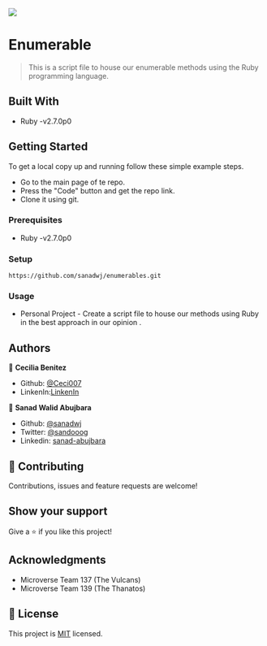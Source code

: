 
![](https://img.shields.io/badge/Microverse-blueviolet)

# Enumerable

> This is a script file to house our enumerable methods using the Ruby programming language.


## Built With

- Ruby -v2.7.0p0


## Getting Started

To get a local copy up and running follow these simple example steps.

- Go to the main page of te repo.
- Press the "Code" button and get the repo link.
- Clone it using git.

### Prerequisites

- Ruby -v2.7.0p0


### Setup

`https://github.com/sanadwj/enumerables.git`


### Usage

- Personal Project - Create a script file to house our methods using Ruby in the best approach in our opinion . 

## Authors

👤 **Cecilia Benitez**

- Github: [@Ceci007](https://github.com/Ceci007)
- LinkenIn:[LinkenIn](https://www.linkedin.com/in/cecilia-ben%C3%ADtez-casaccia-498669185/) 

👤 **Sanad Walid Abujbara**

- Github: [@sanadwj](https://github.com/githubhandle)
- Twitter: [@sandooog](https://twitter.com/sandooog)
- Linkedin: [sanad-abujbara](https://linkedin.com/in/sanad-abujbara)

## 🤝 Contributing

Contributions, issues and feature requests are welcome!


## Show your support

Give a ⭐️ if you like this project!

## Acknowledgments

- Microverse Team 137 (The Vulcans)
- Microverse Team 139 (The Thanatos)

## 📝 License

This project is [MIT](lic.url) licensed.
